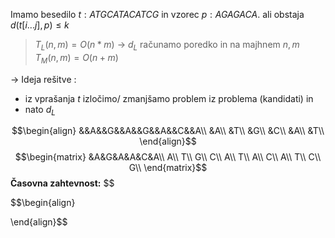 Imamo besedilo $t:ATGCATACATCG$ in vzorec $p: AGAGACA$. ali obstaja $d(t[i...j],p)\le k$ 
> $T_{L}(n,m)=O(n*m)$ -> $d_{L}$ računamo poredko in na majhnem $n,m$
> $T_{M}(n,m)=O(n+m)$

-> Ideja rešitve :
- iz vprašanja $t$ izločimo/ zmanjšamo problem iz problema (kandidati) in 
- nato $d_{L}$ 

$$\begin{align}
&&A&&G&&A&&G&&A&&C&&A\\
&A\\
&T\\
&G\\
&C\\
&A\\
&T\\
\end{align}$$
$$\begin{matrix}
&A&G&A&A&C&A\\
A\\
T\\
G\\
C\\
A\\
T\\
A\\
C\\
A\\
T\\
C\\
G\\
\end{matrix}$$
**Časovna zahtevnost:** $$


$$\begin{align}

\end{align}$$